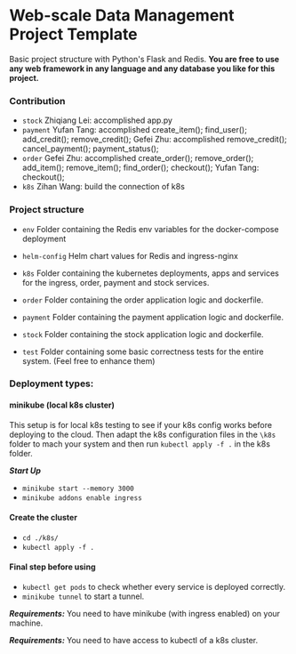 # Web-scale Data Management Project Template

Basic project structure with Python's Flask and Redis. 
**You are free to use any web framework in any language and any database you like for this project.**
### Contribution
* `stock`
  Zhiqiang Lei: accomplished app.py
* `payment`
  Yufan Tang: accomplished create_item(); find_user(); add_credit(); remove_credit();
  Gefei Zhu: accomplished remove_credit(); cancel_payment(); payment_status();
* `order`
  Gefei Zhu: accomplished create_order(); remove_order(); add_item(); remove_item(); find_order(); checkout();
  Yufan Tang: checkout();
* `k8s`
  Zihan Wang: build the connection of k8s
  
### Project structure

* `env`
    Folder containing the Redis env variables for the docker-compose deployment
    
* `helm-config` 
   Helm chart values for Redis and ingress-nginx
        
* `k8s`
    Folder containing the kubernetes deployments, apps and services for the ingress, order, payment and stock services.
    
* `order`
    Folder containing the order application logic and dockerfile. 
    
* `payment`
    Folder containing the payment application logic and dockerfile. 

* `stock`
    Folder containing the stock application logic and dockerfile. 

* `test`
    Folder containing some basic correctness tests for the entire system. (Feel free to enhance them)

### Deployment types:



#### minikube (local k8s cluster)

This setup is for local k8s testing to see if your k8s config works before deploying to the cloud. 
 Then adapt the k8s configuration files in the `\k8s` folder to mach your system and then run `kubectl apply -f .` in the k8s folder. 

***Start Up***
* ```minikube start --memory 3000```
* ```minikube addons enable ingress```

#### Create the cluster
* ```cd ./k8s/```
* ```kubectl apply -f .```
#### Final step before using
* ```kubectl get pods``` to check whether every service is deployed correctly.
* ```minikube tunnel```  to start a tunnel.

***Requirements:*** You need to have minikube (with ingress enabled) on your machine.

***Requirements:*** You need to have access to kubectl of a k8s cluster.
